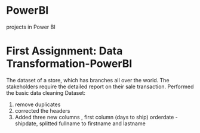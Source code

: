 # PowerBI
projects in Power BI

# First Assignment: Data Transformation-PowerBI
The dataset of a store, which has branches all over the world. The stakeholders require the detailed report on their sale transaction. Performed the basic data cleaning Dataset:
1. remove duplicates
2. corrected the headers
3. Added three new columns , first column (days to ship) orderdate - shipdate, splitted fullname to firstname and lastname 
